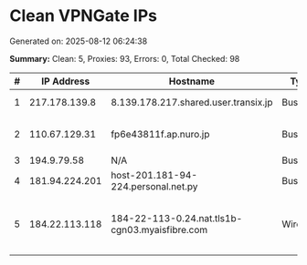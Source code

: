 # Clean VPNGate IPs
Generated on: 2025-08-12 06:24:38

**Summary:** Clean: 5, Proxies: 93, Errors: 0, Total Checked: 98

| # | IP Address | Hostname | Type | Country | Provider |
|---|------------|----------|------|---------|----------|
| 1 | 217.178.139.8 | 8.139.178.217.shared.user.transix.jp | Business | JP | INTERNET MULTIFEED CO. |
| 2 | 110.67.129.31 | fp6e43811f.ap.nuro.jp | Business | JP | Sony Network Communications Inc. |
| 3 | 194.9.79.58 | N/A | Business | PL | Netia SA |
| 4 | 181.94.224.201 | host-201.181-94-224.personal.net.py | Business | PY | Núcleo S.A. |
| 5 | 184.22.113.118 | 184-22-113-0.24.nat.tls1b-cgn03.myaisfibre.com | Wireless | TH | ADVANCED WIRELESS NETWORK COMPANY LIMITED |
